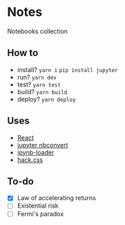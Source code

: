 # Notes

Notebooks collection

## How to

- install?
  `yarn i`
  `pip install jupyter`
- run? `yarn dev`
- test? `yarn test`
- build? `yarn build`
- deploy? `yarn deploy`

## Uses

- [React](https://github.com/facebook/react)
- [jupyter nbconvert](https://github.com/jupyter/nbconvert)
- [ipynb-loader](https://github.com/n6g7/ipynb-loader)
- [hack.css](https://github.com/egoist/hack)

## To-do

- [X] Law of accelerating returns
- [ ] Existential risk
- [ ] Fermi's paradox
